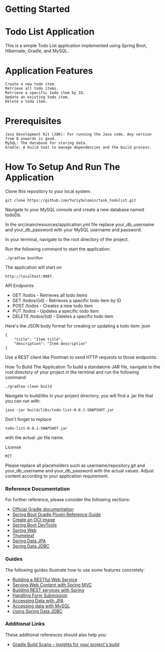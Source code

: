 # Getting Started
# Todo List Application

This is a simple Todo List application implemented using Spring Boot, Hibernate, Gradle, and MySQL.

# Application Features
    Create a new todo item.
    Retrieve all todo items.
    Retrieve a specific todo item by ID.
    Update an existing todo item.
    Delete a todo item.

# Prerequisites
    Java Development Kit (JDK): For running the Java code. Any version from 8 onwards is good.
    MySQL: The database for storing data.
    Gradle: A build tool to manage dependencies and the build process.

# How To Setup And Run The Application

Clone this repository to your local system.

    git clone https://github.com/YuriySolomin/task_todolist.git

Navigate to your MySQL console and create a new database named todoDb.

In the src/main/resources/application.yml file replace your_db_username and your_db_password with your MySQL username and password.

In your terminal, navigate to the root directory of the project.

Run the following command to start the application:

    ./gradlew bootRun

The application will start on

    http://localhost:8087.

API Endpoints 

* GET /todos - Retrieves all todo items 
* GET /todos/{id} - Retrieves a specific todo item by ID 
* POST /todos - Creates a new todo item 
* PUT /todos - Updates a specific todo item 
* DELETE /todos/{id} - Deletes a specific todo item

Here's the JSON body format for creating or updating a todo item:
json

    {
        "title": "Item title",
        "description": "Item description"
    }

Use a REST client like Postman to send HTTP requests to those endpoints.

How To Build The Application
To build a standalone JAR file, navigate to the root directory of your project in the terminal and run the following command:

    ./gradlew clean build

Navigate to build/libs in your project directory, you will find a .jar file that you can run with:

    java -jar build/libs/todo-list-0.0.1-SNAPSHOT.jar

Don't forget to replace 

    todo-list-0.0.1-SNAPSHOT.jar

with the actual .jar file name.

License

    MIT

Please replace all placeholders such as username/repository.git and your_db_username and your_db_password 
with the actual values. Adjust content according to your application requirement.

### Reference Documentation
For further reference, please consider the following sections:

* [Official Gradle documentation](https://docs.gradle.org)
* [Spring Boot Gradle Plugin Reference Guide](https://docs.spring.io/spring-boot/docs/3.2.5/gradle-plugin/reference/html/)
* [Create an OCI image](https://docs.spring.io/spring-boot/docs/3.2.5/gradle-plugin/reference/html/#build-image)
* [Spring Boot DevTools](https://docs.spring.io/spring-boot/docs/3.2.5/reference/htmlsingle/index.html#using.devtools)
* [Spring Web](https://docs.spring.io/spring-boot/docs/3.2.5/reference/htmlsingle/index.html#web)
* [Thymeleaf](https://docs.spring.io/spring-boot/docs/3.2.5/reference/htmlsingle/index.html#web.servlet.spring-mvc.template-engines)
* [Spring Data JPA](https://docs.spring.io/spring-boot/docs/3.2.5/reference/htmlsingle/index.html#data.sql.jpa-and-spring-data)
* [Spring Data JDBC](https://docs.spring.io/spring-boot/docs/3.2.5/reference/htmlsingle/index.html#data.sql.jdbc)

### Guides
The following guides illustrate how to use some features concretely:

* [Building a RESTful Web Service](https://spring.io/guides/gs/rest-service/)
* [Serving Web Content with Spring MVC](https://spring.io/guides/gs/serving-web-content/)
* [Building REST services with Spring](https://spring.io/guides/tutorials/rest/)
* [Handling Form Submission](https://spring.io/guides/gs/handling-form-submission/)
* [Accessing Data with JPA](https://spring.io/guides/gs/accessing-data-jpa/)
* [Accessing data with MySQL](https://spring.io/guides/gs/accessing-data-mysql/)
* [Using Spring Data JDBC](https://github.com/spring-projects/spring-data-examples/tree/master/jdbc/basics)

### Additional Links
These additional references should also help you:

* [Gradle Build Scans – insights for your project's build](https://scans.gradle.com#gradle)

